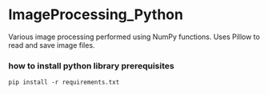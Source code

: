 # ImageProcessing_Python
Various image processing performed using NumPy functions. Uses Pillow to read and save image files. 

### how to install python library prerequisites
```
pip install -r requirements.txt
```
